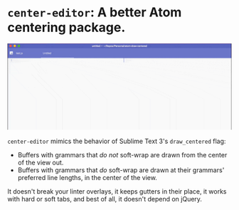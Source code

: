 # `center-editor`: A better Atom centering package.
![](demo.gif)

`center-editor` mimics the behavior of Sublime Text 3's `draw_centered` flag:

* Buffers with grammars that _do not_ soft-wrap are drawn from the center of the view out.
* Buffers with grammars that _do_ soft-wrap are drawn at their grammars' preferred line lengths, in the center of the view.

It doesn't break your linter overlays, it keeps gutters in their place, it works with hard or soft tabs, and best of all, it doesn't depend on jQuery.
